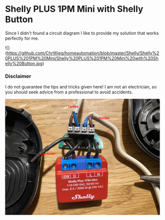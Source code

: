 # Shelly PLUS 1PM Mini with Shelly Button

Since I didn't found a circuit diagram I like to provide my solution that works perfectly for me.

!\[\](https://github.com/ChrWieg/homeautomation/blob/master/Shelly/Shelly%20PLUS%201PM%20Mini/Shelly%20PLUS%201PM%20Mini%20with%20Shelly%20Button.jpg)

### Disclaimer

I do not guarantee the tips and tricks given here! I am not an electrician, so you should seek advice from a professional to avoid accidents.

![](https://github.com/ChrWieg/homeautomation/blob/master/Shelly/Shelly%20PLUS%201PM%20Mini/Shelly%20PLUS%201PM%20Mini%20with%20Shelly%20Button.jpg)
